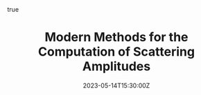 ---
title: Modern Methods for the Computation of Scattering Amplitudes
event: LTP Seminar
event_url: 
location: PSI
summary: Laboratory of Particle Physics (LTP) Seminar
abstract: ""

# Talk start and end times.
#   End time can optionally be hidden by prefixing the line with `#`.
date: "2023-05-14T15:30:00Z"
date_end: "2023-05-14T16:00:00Z"
all_day: false

# Schedule page publish date (NOT talk date).
publishDate: "2017-01-01T00:00:00Z"

authors: ["Giuseppe De Laurentis"]
tags: []

# Is this a featured talk? (true/false)
featured: false

# image:
#   caption: 'Image credit: [**Unsplash**](https://unsplash.com/photos/bzdhc5b3Bxs)'
#   focal_point: Right

links:
# - icon: arxiv
#   icon_pack: ai
#   name: arXiv:1904.04067
#   url: https://arxiv.org/abs/1904.04067
url_code: ""
url_pdf: ""
url_slides: ""
url_video: ""

# Markdown Slides (optional).
#   Associate this talk with Markdown slides.
#   Simply enter your slide deck's filename without extension.
#   E.g. `slides = "example-slides"` references `content/slides/example-slides.md`.
#   Otherwise, set `slides = ""`.
slides: PSI LTP Seminar

# Projects (optional).
#   Associate this post with one or more of your projects.
#   Simply enter your project's folder or file name without extension.
#   E.g. `projects = ["internal-project"]` references `content/project/deep-learning/index.md`.
#   Otherwise, set `projects = []`.

# Enable math on this page?
math: true
---